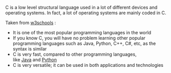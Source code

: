 C is a low level structural language used in a lot of different devices and operating systems. In fact, a lot of operating systems are mainly coded in C.

Taken from [w3schools](https://www.w3schools.com/c/c_intro.php) : 

- It is one of the most popular programming languages in the world
- If you know C, you will have no problem learning other popular programming languages such as Java, Python, C++, C#, etc, as the syntax is similar
- C is very fast, compared to other programming languages, like [Java](https://www.w3schools.com/java/default.asp) and [Python](https://www.w3schools.com/python/default.asp)
- C is very versatile; it can be used in both applications and technologies



